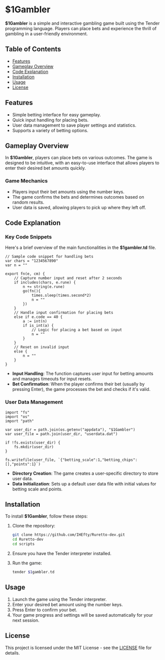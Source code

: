 # $1Gambler

**$1Gambler** is a simple and interactive gambling game built using the Tender programming language. Players can place bets and experience the thrill of gambling in a user-friendly environment.

## Table of Contents

- [Features](#features)
- [Gameplay Overview](#gameplay-overview)
- [Code Explanation](#code-explanation)
- [Installation](#installation)
- [Usage](#usage)
- [License](#license)

## Features

- Simple betting interface for easy gameplay.
- Quick input handling for placing bets.
- User data management to save player settings and statistics.
- Supports a variety of betting options.

## Gameplay Overview

In **$1Gambler**, players can place bets on various outcomes. The game is designed to be intuitive, with an easy-to-use interface that allows players to enter their desired bet amounts quickly. 

### Game Mechanics
- Players input their bet amounts using the number keys.
- The game confirms the bets and determines outcomes based on random results.
- User data is saved, allowing players to pick up where they left off.

## Code Explanation

### Key Code Snippets

Here's a brief overview of the main functionalities in the **$1gambler.td** file.

```tender
// Sample code snippet for handling bets
var chars = "1234567890"
var n = ""

export fn(e, cm) {
    // Capture number input and reset after 2 seconds
    if includes(chars, e.rune) {
        n += string(e.rune) 
        go(fn(){
            times.sleep(times.second*2)
            n = ""
        })
    }
    // Handle input confirmation for placing bets
    else if e.code == 40 {
        a := int(n)
        if is_int(a) {
            // Logic for placing a bet based on input
            n = ""
        }
    }
    // Reset on invalid input
    else {
        n = ""
    }
}
```

- **Input Handling**: The function captures user input for betting amounts and manages timeouts for input resets.
- **Bet Confirmation**: When the player confirms their bet (usually by pressing Enter), the game processes the bet and checks if it's valid.

### User Data Management

```tender
import "fs"
import "os"
import "path"

var user_dir = path.join(os.getenv("appdata"), "$1Gambler")
var user_file = path.join(user_dir, "userdata.dat")

if !fs.exists(user_dir) {
    fs.mkdir(user_dir)
}

fs.writefile(user_file, `{"betting_scale":1,"betting_chips":[],"points":1}`)
```

- **Directory Creation**: The game creates a user-specific directory to store user data.
- **Data Initialization**: Sets up a default user data file with initial values for betting scale and points.

## Installation

To install **$1Gambler**, follow these steps:

1. Clone the repository:

   ```bash
   git clone https://github.com/IHEfty/Ruretto-dev.git
   cd Ruretto-dev
   cd scripts
   ```

2. Ensure you have the Tender interpreter installed.

3. Run the game:

   ```bash
   tender $1gambler.td
   ```

## Usage

1. Launch the game using the Tender interpreter.
2. Enter your desired bet amount using the number keys.
3. Press Enter to confirm your bet.
4. Your game progress and settings will be saved automatically for your next session.

## License

This project is licensed under the MIT License - see the [LICENSE](LICENSE) file for details.
